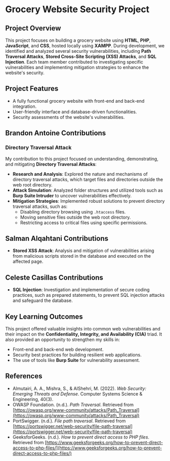 # Grocery Website Security Project

## Project Overview
This project focuses on building a grocery website using **HTML**, **PHP**, **JavaScript**, and **CSS**, hosted locally using **XAMPP**. During development, we identified and analyzed several security vulnerabilities, including **Path Traversal Attacks**, **Stored Cross-Site Scripting (XSS) Attacks**, and **SQL Injection**. Each team member contributed to investigating specific vulnerabilities and implementing mitigation strategies to enhance the website's security.

## Project Features
- A fully functional grocery website with front-end and back-end integration.
- User-friendly interface and database-driven functionalities.
- Security assessments of the website's vulnerabilities.

## Brandon Antoine Contributions
### Directory Traversal Attack
My contribution to this project focused on understanding, demonstrating, and mitigating **Directory Traversal Attacks**:
- **Research and Analysis**: Explored the nature and mechanisms of directory traversal attacks, which target files and directories outside the web root directory.
- **Attack Simulation**: Analyzed folder structures and utilized tools such as **Burp Suite Intruder** to uncover vulnerabilities effectively.
- **Mitigation Strategies**: Implemented robust solutions to prevent directory traversal attacks, such as:
  - Disabling directory browsing using `.htaccess` files.
  - Moving sensitive files outside the web root directory.
  - Restricting access to critical files using specific permissions.

## Salman Alqahtani Contributions

- **Stored XSS Attack**: Analysis and mitigation of vulnerabilities arising from malicious scripts stored in the database and executed on the affected page.

## Celeste Casillas Contributions
- **SQL Injection**: Investigation and implementation of secure coding practices, such as prepared statements, to prevent SQL injection attacks and safeguard the database.

## Key Learning Outcomes
This project offered valuable insights into common web vulnerabilities and their impact on the **Confidentiality, Integrity, and Availability (CIA)** triad. It also provided an opportunity to strengthen my skills in:
- Front-end and back-end web development.
- Security best practices for building resilient web applications.
- The use of tools like **Burp Suite** for vulnerability assessment.

## References
- Almutairi, A. A., Mishra, S., & AlShehri, M. (2022). *Web Security: Emerging Threats and Defense*. Computer Systems Science & Engineering, 40(3).
- OWASP Foundation. (n.d.). *Path Traversal*. Retrieved from [https://owasp.org/www-community/attacks/Path_Traversal](https://owasp.org/www-community/attacks/Path_Traversal)
- PortSwigger. (n.d.). *File path traversal*. Retrieved from [https://portswigger.net/web-security/file-path-traversal](https://portswigger.net/web-security/file-path-traversal)
- GeeksforGeeks. (n.d.). *How to prevent direct access to PHP files*. Retrieved from [https://www.geeksforgeeks.org/how-to-prevent-direct-access-to-php-files/](https://www.geeksforgeeks.org/how-to-prevent-direct-access-to-php-files/)

